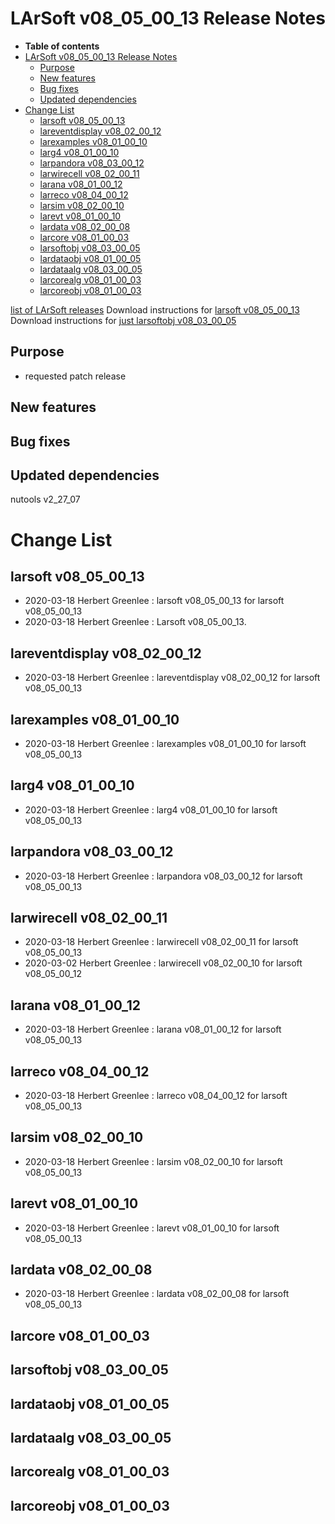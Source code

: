 LArSoft v08\_05\_00\_13 Release Notes
=============================================================================

-   **Table of contents**
-   [LArSoft v08\_05\_00\_13 Release Notes](#LArSoft-v08_05_00_13-Release-Notes)
    -   [Purpose](#Purpose)
    -   [New features](#New-features)
    -   [Bug fixes](#Bug-fixes)
    -   [Updated dependencies](#Updated-dependencies)
-   [Change List](#Change-List)
    -   [larsoft v08\_05\_00\_13](#larsoft-v08_05_00_13)
    -   [lareventdisplay v08\_02\_00\_12](#lareventdisplay-v08_02_00_12)
    -   [larexamples v08\_01\_00\_10](#larexamples-v08_01_00_10)
    -   [larg4 v08\_01\_00\_10](#larg4-v08_01_00_10)
    -   [larpandora v08\_03\_00\_12](#larpandora-v08_03_00_12)
    -   [larwirecell v08\_02\_00\_11](#larwirecell-v08_02_00_11)
    -   [larana v08\_01\_00\_12](#larana-v08_01_00_12)
    -   [larreco v08\_04\_00\_12](#larreco-v08_04_00_12)
    -   [larsim v08\_02\_00\_10](#larsim-v08_02_00_10)
    -   [larevt v08\_01\_00\_10](#larevt-v08_01_00_10)
    -   [lardata v08\_02\_00\_08](#lardata-v08_02_00_08)
    -   [larcore v08\_01\_00\_03](#larcore-v08_01_00_03)
    -   [larsoftobj v08\_03\_00\_05](#larsoftobj-v08_03_00_05)
    -   [lardataobj v08\_01\_00\_05](#lardataobj-v08_01_00_05)
    -   [lardataalg v08\_03\_00\_05](#lardataalg-v08_03_00_05)
    -   [larcorealg v08\_01\_00\_03](#larcorealg-v08_01_00_03)
    -   [larcoreobj v08\_01\_00\_03](#larcoreobj-v08_01_00_03)

[list of LArSoft releases](LArSoft_release_list)
Download instructions for [larsoft v08\_05\_00\_13](http://scisoft.fnal.gov/scisoft/bundles/larsoft/v08_05_00_13/larsoft-v08_05_00_13.html)
Download instructions for [just larsoftobj v08\_03\_00\_05](http://scisoft.fnal.gov/scisoft/bundles/larsoftobj/v08_03_00_05/larsoftobj-v08_03_00_05.html)

Purpose
--------------------

-   requested patch release

New features
------------------------------

Bug fixes
------------------------

Updated dependencies
----------------------------------------------

nutools v2\_27\_07

Change List
============================

larsoft v08\_05\_00\_13
-------------------------------------------------

-   2020-03-18 Herbert Greenlee : larsoft v08\_05\_00\_13 for larsoft v08\_05\_00\_13
-   2020-03-18 Herbert Greenlee : Larsoft v08\_05\_00\_13.

lareventdisplay v08\_02\_00\_12
-----------------------------------------------------------------

-   2020-03-18 Herbert Greenlee : lareventdisplay v08\_02\_00\_12 for larsoft v08\_05\_00\_13

larexamples v08\_01\_00\_10
---------------------------------------------------------

-   2020-03-18 Herbert Greenlee : larexamples v08\_01\_00\_10 for larsoft v08\_05\_00\_13

larg4 v08\_01\_00\_10
---------------------------------------------

-   2020-03-18 Herbert Greenlee : larg4 v08\_01\_00\_10 for larsoft v08\_05\_00\_13

larpandora v08\_03\_00\_12
-------------------------------------------------------

-   2020-03-18 Herbert Greenlee : larpandora v08\_03\_00\_12 for larsoft v08\_05\_00\_13

larwirecell v08\_02\_00\_11
---------------------------------------------------------

-   2020-03-18 Herbert Greenlee : larwirecell v08\_02\_00\_11 for larsoft v08\_05\_00\_13
-   2020-03-02 Herbert Greenlee : larwirecell v08\_02\_00\_10 for larsoft v08\_05\_00\_12

larana v08\_01\_00\_12
-----------------------------------------------

-   2020-03-18 Herbert Greenlee : larana v08\_01\_00\_12 for larsoft v08\_05\_00\_13

larreco v08\_04\_00\_12
-------------------------------------------------

-   2020-03-18 Herbert Greenlee : larreco v08\_04\_00\_12 for larsoft v08\_05\_00\_13

larsim v08\_02\_00\_10
-----------------------------------------------

-   2020-03-18 Herbert Greenlee : larsim v08\_02\_00\_10 for larsoft v08\_05\_00\_13

larevt v08\_01\_00\_10
-----------------------------------------------

-   2020-03-18 Herbert Greenlee : larevt v08\_01\_00\_10 for larsoft v08\_05\_00\_13

lardata v08\_02\_00\_08
-------------------------------------------------

-   2020-03-18 Herbert Greenlee : lardata v08\_02\_00\_08 for larsoft v08\_05\_00\_13

larcore v08\_01\_00\_03
-------------------------------------------------

larsoftobj v08\_03\_00\_05
-------------------------------------------------------

lardataobj v08\_01\_00\_05
-------------------------------------------------------

lardataalg v08\_03\_00\_05
-------------------------------------------------------

larcorealg v08\_01\_00\_03
-------------------------------------------------------

larcoreobj v08\_01\_00\_03
-------------------------------------------------------
